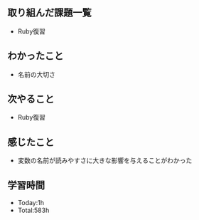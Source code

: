 ## 取り組んだ課題一覧
- Ruby復習
## わかったこと
- 名前の大切さ
## 次やること
- Ruby復習
## 感じたこと
- 変数の名前が読みやすさに大きな影響を与えることがわかった
## 学習時間
- Today:1h
- Total:583h
